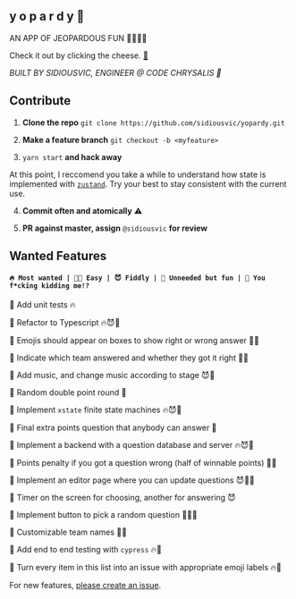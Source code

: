 ## y o p a r d y 🍍

AN APP OF JEOPARDOUS FUN 🤖👍🏼🔥

Check it out by clicking the cheese. [🧀](https://sidiousvic.github.io/yopardy/)

*BUILT BY SIDIOUSVIC, ENGINEER @ CODE CHRYSALIS 🐛*


## Contribute

1. **Clone the repo** `git clone https://github.com/sidiousvic/yopardy.git`

2. **Make a feature branch** `git checkout -b <myfeature>`

3. `yarn start` **and hack away**

At this point, I reccomend you take a while to understand how state is implemented with [`zustand`](https://github.com/react-spring/zustand). Try your best to stay consistent with the current use.

4. **Commit often and atomically** ⚠️

5. **PR against master, assign** `@sidiousvic` **for review**


## Wanted Features

#### `🔥 Most wanted | 💅🏼 Easy | 😈 Fiddly | 🍪 Unneeded but fun | 🤬 You f*cking kidding me!?`


🥑 Add unit tests 🔥

🥑 Refactor to Typescript 🔥😈🍪

🥑 Emojis should appear on boxes to show right or wrong answer 💅🏼

🥑 Indicate which team answered and whether they got it right 💅🏼

🥑 Add music, and change music according to stage 😈🍪

🥑 Random double point round 🍪

🥑 Implement `xstate` finite state machines 🔥😈🍪

🥑 Final extra points question that anybody can answer 🍪

🥑 Implement a backend with a question database and server 🔥😈🤬

🥑 Points penalty if you got a question wrong (half of winnable points) 💅🏼

🥑 Implement an editor page where you can update questions 😈🍪🤬

🥑 Timer on the screen for choosing, another for answering 😈

🥑 Implement button to pick a random question 💅🏼🍪

🥑 Customizable team names 💅🏼

🥑 Add end to end testing with `cypress` 🔥🤬

🥑 Turn every item in this list into an issue with appropriate emoji labels 🔥🤬


For new features, [please create an issue](https://github.com/sidiousvic/yopardy/issues).
